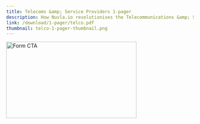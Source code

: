 ```yaml
---
title: Telecoms &amp; Service Providers 1-pager
description: How Nuvla.io revolutionises the Telecommunications &amp; Service Providers industry 
link: /download/1-pager/telco.pdf
thumbnail: telco-1-pager-thumbnail.png
---
```


<div class="hs-cta-embed hs-cta-embed-133236941317" style="max-width:100%; max-height:100%; width:350px;height:206px">
  <link rel="stylesheet" href="https://js.hscta.com/embeddable_cta_placeholder_v1.css">
  <div class="hs-cta-loading-dot__container">
     <div class="hs-cta-loading-dot"></div>
     <div class="hs-cta-loading-dot"></div>
     <div class="hs-cta-loading-dot"></div>
  </div>
  <div class="hs-cta-embed__skeleton"></div>
  <picture>
    <source srcset="data:image/gif;base64,R0lGODlhAQABAAAAACH5BAEKAAEALAAAAAABAAEAAAICTAEAOw==" media="(max-width: 480px)" />
    <img alt="Form CTA" loading="lazy" src="https://no-cache.hubspot.com/cta/default/475360/interactive-133236941317.png" style="height: 100%; width: 100%; object-fit: fill" onerror="this.style.display='none'" />
  </picture>
</div>
